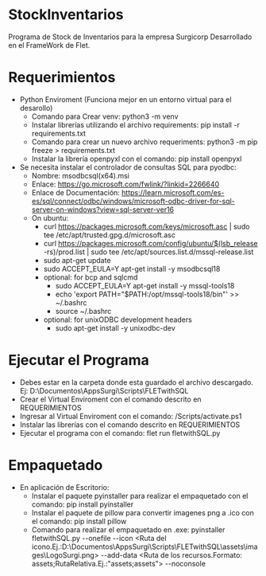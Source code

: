 # StockInventarios
Programa de Stock de Inventarios para la empresa Surgicorp
Desarrollado en el FrameWork de Flet.
# Requerimientos
* Python Enviroment (Funciona mejor en un entorno virtual para el desarollo)
    * Comando para Crear venv: python3 -m venv <Nombre del Virtual Enviroment. Ej:myenv>
    * Instalar librerías utilizando el archivo requirements: pip install -r requirements.txt
    * Comando para crear un nuevo archivo requeriments: python3 -m pip freeze > requirements.txt
    * Instalar la librería openpyxl con el comando: pip install openpyxl
* Se necesita instalar el controlador de consultas SQL para pyodbc:
    * Nombre: msodbcsql(x64).msi
    * Enlace: https://go.microsoft.com/fwlink/?linkid=2266640
    * Enlace de Documentación: https://learn.microsoft.com/es-es/sql/connect/odbc/windows/microsoft-odbc-driver-for-sql-server-on-windows?view=sql-server-ver16
    * On ubuntu:
        * curl https://packages.microsoft.com/keys/microsoft.asc | sudo tee /etc/apt/trusted.gpg.d/microsoft.asc
        * curl https://packages.microsoft.com/config/ubuntu/$(lsb_release -rs)/prod.list | sudo tee /etc/apt/sources.list.d/mssql-release.list
        * sudo apt-get update
        * sudo ACCEPT_EULA=Y apt-get install -y msodbcsql18
        * optional: for bcp and sqlcmd
            * sudo ACCEPT_EULA=Y apt-get install -y mssql-tools18
            * echo 'export PATH="$PATH:/opt/mssql-tools18/bin"' >> ~/.bashrc
            * source ~/.bashrc
        * optional: for unixODBC development headers
            * sudo apt-get install -y unixodbc-dev
# Ejecutar el Programa
* Debes estar en la carpeta donde esta guardado el archivo descargado. Ej: D:\Documentos\AppsSurgi\Scripts\FLETwithSQL
* Crear el Virtual Enviroment con el comando descrito en REQUERIMIENTOS
* Ingresar al Virtual Enviroment con el comando: <myenv>/Scripts/activate.ps1
* Instalar las librerías con el comando descrito en REQUERIMIENTOS
* Ejecutar el programa con el comando: flet run fletwithSQL.py
# Empaquetado
* En aplicación de Escritorio:
    * Instalar el paquete pyinstaller para realizar el empaquetado con el comando: pip install pyinstaller
    * Instalar el paquete de pillow para convertir imagenes png a .ico con el comando: pip install pillow
    * Comando para realizar el empaquetado en .exe: pyinstaller fletwithSQL.py --onefile --icon <Ruta del icono.Ej.:D:\Documentos\AppsSurgi\Scripts\FLETwithSQL\assets\images\LogoSurgi.png> --add-data <Ruta de los recursos.Formato:  assets;RutaRelativa.Ej.:"assets;assets"> --noconsole